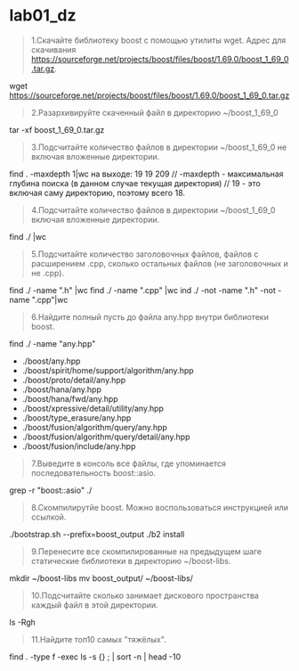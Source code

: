 # lab01_dz

> 1.Скачайте библиотеку boost с помощью утилиты wget. Адрес для скачивания https://sourceforge.net/projects/boost/files/boost/1.69.0/boost_1_69_0.tar.gz.

wget https://sourceforge.net/projects/boost/files/boost/1.69.0/boost_1_69_0.tar.gz

> 2.Разархивируйте скаченный файл в директорию ~/boost_1_69_0

tar -xf boost_1_69_0.tar.gz

> 3.Подсчитайте количество файлов в директории ~/boost_1_69_0 не включая вложенные директории.

find . -maxdepth 1|wc
на выходе: 19 19 209
// -maxdepth - максимальная глубина поиска (в данном случае текущая директория)
// 19 - это включая саму директорию, поэтому всего 18.

> 4.Подсчитайте количество файлов в директории ~/boost_1_69_0 включая вложенные директории.

find ./ |wc

> 5.Подсчитайте количество заголовочных файлов, файлов с расширением .cpp, сколько остальных файлов (не заголовочных и не .cpp).

find ./ -name ".h" |wc
find ./ -name ".cpp" |wc
ind ./ -not -name ".h" -not -name ".cpp"|wc

> 6.Найдите полный пусть до файла any.hpp внутри библиотеки boost.

find ./ -name "any.hpp"

* ./boost/any.hpp
* ./boost/spirit/home/support/algorithm/any.hpp
* ./boost/proto/detail/any.hpp
* ./boost/hana/any.hpp
* ./boost/hana/fwd/any.hpp
* ./boost/xpressive/detail/utility/any.hpp
* ./boost/type_erasure/any.hpp
* ./boost/fusion/algorithm/query/any.hpp
* ./boost/fusion/algorithm/query/detail/any.hpp
* ./boost/fusion/include/any.hpp

> 7.Выведите в консоль все файлы, где упоминается последовательность boost::asio.

grep -r "boost::asio" ./

> 8.Скомпилирутйе boost. Можно воспользоваться инструкцией или ссылкой.

./bootstrap.sh --prefix=boost_output
./b2 install

> 9.Перенесите все скомпилированные на предыдущем шаге статические библиотеки в директорию ~/boost-libs.

mkdir ~/boost-libs
mv boost_output/ ~/boost-libs/

> 10.Подсчитайте сколько занимает дискового пространства каждый файл в этой директории.

ls -Rgh

> 11.Найдите топ10 самых "тяжёлых".

find . -type f -exec ls -s {} ; | sort -n | head -10



